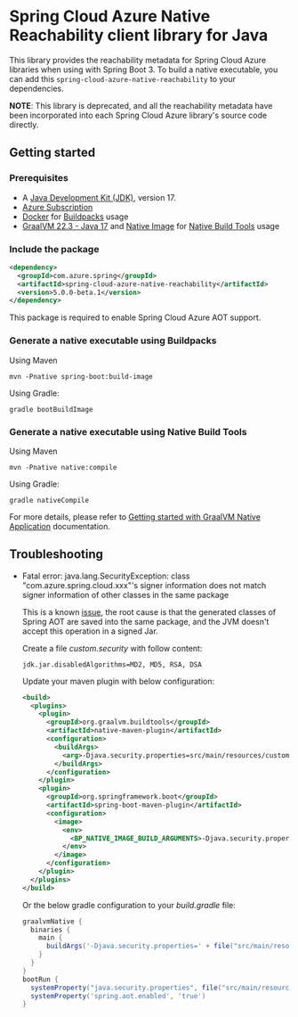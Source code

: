 # Spring Cloud Azure Native Reachability client library for Java

This library provides the reachability metadata for Spring Cloud Azure libraries when using with Spring Boot 3. To build a native executable, you can add this `spring-cloud-azure-native-reachability` to your dependencies. 

**NOTE**: This library is deprecated, and all the reachability metadata have been incorporated into each Spring Cloud Azure library's source code directly. 

## Getting started

### Prerequisites
- A [Java Development Kit (JDK)][jdk_link], version 17.
- [Azure Subscription][azure_subscription]
- [Docker](https://docs.docker.com/installation/#installation) for [Buildpacks](https://docs.spring.io/spring-boot/docs/current/reference/htmlsingle/#native-image.developing-your-first-application.buildpacks) usage
- [GraalVM 22.3 - Java 17](https://www.graalvm.org/downloads/) and [Native Image](https://www.graalvm.org/22.0/reference-manual/native-image/) for [Native Build Tools](https://docs.spring.io/spring-boot/docs/current/reference/htmlsingle/#native-image.developing-your-first-application.native-build-tools) usage

### Include the package

[//]: # ({x-version-update-start;com.azure.spring:spring-cloud-azure-native-reachability;current})
```xml
<dependency>
  <groupId>com.azure.spring</groupId>
  <artifactId>spring-cloud-azure-native-reachability</artifactId>
  <version>5.0.0-beta.1</version>
</dependency>
```

This package is required to enable Spring Cloud Azure AOT support.

### Generate a native executable using Buildpacks

Using Maven

```shell
mvn -Pnative spring-boot:build-image
```

Using Gradle:

```shell
gradle bootBuildImage
```

### Generate a native executable using Native Build Tools

Using Maven

```shell
mvn -Pnative native:compile
```

Using Gradle:

```shell
gradle nativeCompile
```

For more details, please refer to [Getting started with GraalVM Native Application](https://docs.spring.io/spring-boot/docs/current/reference/htmlsingle/#native-image.developing-your-first-application)
documentation.

## Troubleshooting

- Fatal error: java.lang.SecurityException: class "com.azure.spring.cloud.xxx"'s signer information does not match signer information of other classes in the same package

  This is a known [issue](https://github.com/Azure/azure-sdk-for-java/issues/30320), the root cause is that the generated classes of Spring AOT are saved into the same package, and the JVM doesn't accept this operation in a signed Jar.

  Create a file *custom.security* with follow content:
    
    ```properties
    jdk.jar.disabledAlgorithms=MD2, MD5, RSA, DSA
    ```

  Update your maven plugin with below configuration:
  
    ```xml
    <build>
      <plugins>
        <plugin>
          <groupId>org.graalvm.buildtools</groupId>
          <artifactId>native-maven-plugin</artifactId>
          <configuration>
            <buildArgs>
              <arg>-Djava.security.properties=src/main/resources/custom.security</arg>
            </buildArgs>
          </configuration>
        </plugin>
        <plugin>
          <groupId>org.springframework.boot</groupId>
          <artifactId>spring-boot-maven-plugin</artifactId>
          <configuration>
            <image>
              <env>
                <BP_NATIVE_IMAGE_BUILD_ARGUMENTS>-Djava.security.properties=/workspace/BOOT-INF/classes/custom.security</BP_NATIVE_IMAGE_BUILD_ARGUMENTS>
              </env>
            </image>
          </configuration>
        </plugin>
      </plugins>
    </build>
    ```

  Or the below gradle configuration to your *build.gradle* file:

    ```groovy
    graalvmNative {
      binaries {
        main {
          buildArgs('-Djava.security.properties=' + file("src/main/resources/custom.security").absolutePath)
        }
      }
    }
    bootRun {
      systemProperty("java.security.properties", file("src/main/resources/custom.security").absolutePath)
      systemProperty('spring.aot.enabled', 'true')
    }
    ```

[jdk_link]: https://learn.microsoft.com/azure/developer/java/fundamentals/java-jdk-install
[azure_subscription]: https://azure.microsoft.com/free
